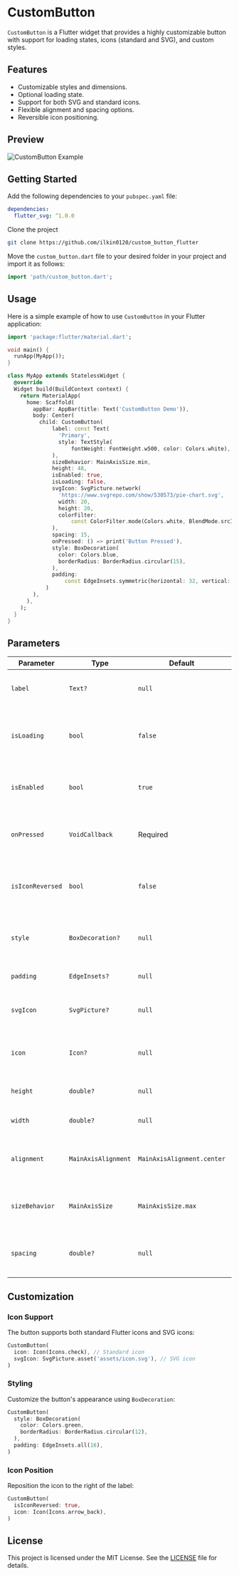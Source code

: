 # CustomButton

`CustomButton` is a Flutter widget that provides a highly customizable button with support for loading states, icons (standard and SVG), and custom styles.

## Features

- Customizable styles and dimensions.
- Optional loading state.
- Support for both SVG and standard icons.
- Flexible alignment and spacing options.
- Reversible icon positioning.

## Preview

![CustomButton Example](https://github.com/ilkin0120/custom_button_flutter/blob/main/example_files/preview.jpg?raw=true)

## Getting Started

Add the following dependencies to your `pubspec.yaml` file:

```yaml
dependencies:
  flutter_svg: ^1.0.0
```

Clone the project

```bash
git clone https://github.com/ilkin0120/custom_button_flutter
```

Move the `custom_button.dart` file to your desired folder in your project and import it as follows:

```dart
import 'path/custom_button.dart';
```


## Usage

Here is a simple example of how to use `CustomButton` in your Flutter application:

```dart
import 'package:flutter/material.dart';

void main() {
  runApp(MyApp());
}

class MyApp extends StatelessWidget {
  @override
  Widget build(BuildContext context) {
    return MaterialApp(
      home: Scaffold(
        appBar: AppBar(title: Text('CustomButton Demo')),
        body: Center(
          child: CustomButton(
              label: const Text(
                'Primary',
                style: TextStyle(
                    fontWeight: FontWeight.w500, color: Colors.white),
              ),
              sizeBehavior: MainAxisSize.min,
              height: 48,
              isEnabled: true,
              isLoading: false,
              svgIcon: SvgPicture.network(
                'https://www.svgrepo.com/show/530573/pie-chart.svg',
                width: 20,
                height: 20,
                colorFilter:
                    const ColorFilter.mode(Colors.white, BlendMode.srcIn),
              ),
              spacing: 15,
              onPressed: () => print('Button Pressed'),
              style: BoxDecoration(
                color: Colors.blue,
                borderRadius: BorderRadius.circular(15),
              ),
              padding:
                  const EdgeInsets.symmetric(horizontal: 32, vertical: 8),
            )
        ),
      ),
    );
  }
}
```

## Parameters

| Parameter           | Type              | Default                 | Description                                                                 |
|---------------------|-------------------|-------------------------|-----------------------------------------------------------------------------|
| `label`             | `Text?`          | `null`                  | Text to display inside the button.                                         |
| `isLoading`         | `bool`           | `false`                 | Whether the button should display a loading state.                         |
| `isEnabled`         | `bool`           | `true`                  | Whether the button is enabled and clickable.                               |
| `onPressed`         | `VoidCallback`   | Required                | Callback executed when the button is clicked.                              |
| `isIconReversed`    | `bool`           | `false`                 | Whether the icon appears on the right side of the label.                   |
| `style`             | `BoxDecoration?` | `null`                  | Custom decoration style for the button container.                          |
| `padding`           | `EdgeInsets?`    | `null`                  | Padding for the button content.                                            |
| `svgIcon`           | `SvgPicture?`    | `null`                  | SVG icon to display inside the button.                                     |
| `icon`              | `Icon?`          | `null`                  | Standard icon to display inside the button.                                |
| `height`            | `double?`        | `null`                  | Fixed height for the button.                                               |
| `width`             | `double?`        | `null`                  | Fixed width for the button.                                                |
| `alignment`         | `MainAxisAlignment` | `MainAxisAlignment.center` | Alignment for the row of elements inside the button.                     |
| `sizeBehavior`      | `MainAxisSize`   | `MainAxisSize.max`      | Determines the size behavior of the button's row.                          |
| `spacing`           | `double?`        | `null`                  | Spacing between the icon and the label.                                    |

## Customization

### Icon Support
The button supports both standard Flutter icons and SVG icons:

```dart
CustomButton(
  icon: Icon(Icons.check), // Standard icon
  svgIcon: SvgPicture.asset('assets/icon.svg'), // SVG icon
)
```

### Styling
Customize the button's appearance using `BoxDecoration`:

```dart
CustomButton(
  style: BoxDecoration(
    color: Colors.green,
    borderRadius: BorderRadius.circular(12),
  ),
  padding: EdgeInsets.all(16),
)
```

### Icon Position
Reposition the icon to the right of the label:

```dart
CustomButton(
  isIconReversed: true,
  icon: Icon(Icons.arrow_back),
)
```

## License

This project is licensed under the MIT License. See the [LICENSE](LICENSE) file for details.
